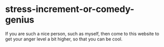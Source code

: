 # stress-increment-or-comedy-genius
If you are such a nice person, such as myself, then come to this website to get your anger level a bit higher, so that you can be cool.
